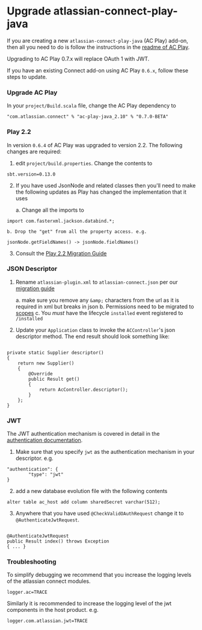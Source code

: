 # Upgrade atlassian-connect-play-java

If you are creating a new `atlassian-connect-play-java` (AC Play) add-on, then all you need to do is follow the instructions in the
[readme of AC Play](https://bitbucket.org/atlassian/atlassian-connect-play-java/).

<div class="aui-message info">
    <span class="aui-icon icon-info"></span>
    Upgrading to AC Play 0.7.x will replace OAuth 1 with JWT.
</div>

If you have an existing Connect add-on using AC Play `0.6.x`, follow these steps to update.

### Upgrade AC Play
In your `project/Build.scala` file, change the AC Play dependency to
```
"com.atlassian.connect" % "ac-play-java_2.10" % "0.7.0-BETA"
```

### Play 2.2

In version `0.6.4` of AC Play was upgraded to version 2.2. The following changes are required:

1. edit `project/build.properties`. Change the contents to
```
sbt.version=0.13.0
```
2. If you have used JsonNode and related classes then you'll need to make the following updates as Play has changed the implementation that it uses

    a. Change all the imports to
```
import com.fasterxml.jackson.databind.*;
```
    b. Drop the "get" from all the property access. e.g.
```
jsonNode.getFieldNames() -> jsonNode.fieldNames()
```
3. Consult the [Play 2.2 Migration Guide](http://www.playframework.com/documentation/2.2.0/Migration22)

### JSON Descriptor

1. Rename `atlassian-plugin.xml` to `atlassian-connect.json` per our [migration guide](./migrating-from-xml-to-json-descriptor.html)

    a. make sure you remove any `&amp;` characters from the url as it is required in xml but breaks in json
    b. Permissions need to be migrated to [scopes](../concepts/scopes.html)
    c. You _must_ have the lifecycle `installed` event registered to `/installed`

2. Update your `Application` class to invoke the `ACController`'s json descriptor method. The end result should look something like:

<pre><code data-lang="java">
private static Supplier<Result> descriptor()
{
    return new Supplier<Result>()
    {
        @Override
        public Result get()
        {
            return AcController.descriptor();
        }
    };
}
</code></pre>

### JWT

The JWT authentication mechanism is covered in detail in the [authentication documentation](../concepts/authentication.html).

1. Make sure that you specify `jwt` as the authentication mechanism in your descriptor. e.g.
```
"authentication": {
        "type": "jwt"
}
```
2. add a new database evolution file with the following contents
```
alter table ac_host add column sharedSecret varchar(512);
```
3. Anywhere that you have used `@CheckValidOAuthRequest` change it to `@AuthenticateJwtRequest`.
<pre><code data-lang="java">
@AuthenticateJwtRequest
public Result index() throws Exception
{ ... }
</code></pre>

### Troubleshooting

To simplify debugging we recommend that you increase the logging levels of the atlassian connect modules.

```
logger.ac=TRACE
```

Similarly it is recommended to increase the logging level of the jwt components in the host product. e.g.

```
logger.com.atlassian.jwt=TRACE
```


